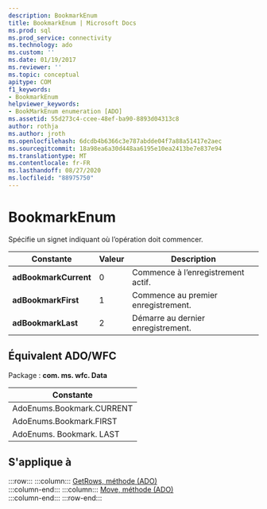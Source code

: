 ```yaml
---
description: BookmarkEnum
title: BookmarkEnum | Microsoft Docs
ms.prod: sql
ms.prod_service: connectivity
ms.technology: ado
ms.custom: ''
ms.date: 01/19/2017
ms.reviewer: ''
ms.topic: conceptual
apitype: COM
f1_keywords:
- BookmarkEnum
helpviewer_keywords:
- BookMarkEnum enumeration [ADO]
ms.assetid: 55d273c4-ccee-48ef-ba90-8893d04313c8
author: rothja
ms.author: jroth
ms.openlocfilehash: 6dcdb4b6366c3e787abdde04f7a88a51417e2aec
ms.sourcegitcommit: 18a98ea6a30d448aa6195e10ea2413be7e837e94
ms.translationtype: MT
ms.contentlocale: fr-FR
ms.lasthandoff: 08/27/2020
ms.locfileid: "88975750"
---
```

# <a name="bookmarkenum"></a>BookmarkEnum
Spécifie un signet indiquant où l’opération doit commencer.  
  
|Constante|Valeur|Description|  
|--------------|-----------|-----------------|  
|**adBookmarkCurrent**|0|Commence à l’enregistrement actif.|  
|**adBookmarkFirst**|1|Commence au premier enregistrement.|  
|**adBookmarkLast**|2|Démarre au dernier enregistrement.|  
  
## <a name="adowfc-equivalent"></a>Équivalent ADO/WFC  
 Package : **com. ms. wfc. Data**  
  
|Constante|  
|--------------|  
|AdoEnums.Bookmark.CURRENT|  
|AdoEnums.Bookmark.FIRST|  
|AdoEnums. Bookmark. LAST|  
  
## <a name="applies-to"></a>S'applique à  

:::row:::
    :::column:::
        [GetRows, méthode (ADO)](./getrows-method-ado.md)  
    :::column-end:::
    :::column:::
        [Move, méthode (ADO)](./move-method-ado.md)  
    :::column-end:::
:::row-end:::